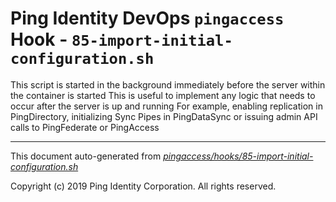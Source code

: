 
# Ping Identity DevOps `pingaccess` Hook - `85-import-initial-configuration.sh`
 This script is started in the background immediately before 
 the server within the container is started
 This is useful to implement any logic that needs to occur after the
 server is up and running
 For example, enabling replication in PingDirectory, initializing Sync 
 Pipes in PingDataSync or issuing admin API calls to PingFederate or PingAccess

---
This document auto-generated from _[pingaccess/hooks/85-import-initial-configuration.sh](https://github.com/pingidentity/pingidentity-docker-builds/blob/master/pingaccess/hooks/85-import-initial-configuration.sh)_

Copyright (c)  2019 Ping Identity Corporation. All rights reserved.

